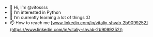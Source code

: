 - 👋 Hi, I’m @vitossss
- 👀 I’m interested in Python
- 🌱 I’m currently learning a lot of things :D
- 📫 How to reach me [www.linkedin.com/in/vitaliy-shvab-2b9099252](https://www.linkedin.com/in/vitaliy-shvab-2b9099252/)

<!---
Vitalik003/Vitalik003 is a ✨ special ✨ repository because its `README.md` (this file) appears on your GitHub profile.
You can click the Preview link to take a look at your changes.
--->
